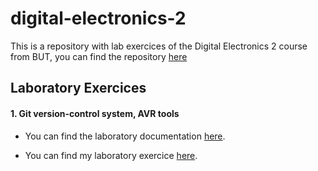 # digital-electronics-2
This is a repository with lab exercices of the Digital Electronics 2 course from BUT, you can find the repository [here](https://github.com/tomas-fryza/digital-electronics-2)

## Laboratory Exercices
#### 1. **Git version-control system, AVR tools**

  - You can find the laboratory documentation [here](https://github.com/tomas-fryza/digital-electronics-2/tree/master/labs/01-tools).

  - You can find my laboratory exercice [here](https://github.com/galahadn4/digital-electronics-2/tree/main/lab1-blink_arduino/test).





